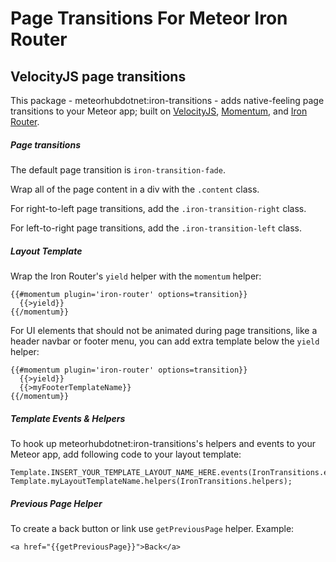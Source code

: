 Page Transitions For Meteor Iron Router
=======================================

## VelocityJS page transitions

This package - meteorhubdotnet:iron-transitions - adds native-feeling page transitions to your Meteor app; built on [VelocityJS](http://julian.com/research/velocity/), [Momentum](https://github.com/percolatestudio/meteor-momentum), and [Iron Router](http://eventedmind.github.io/iron-router/).

##### Page transitions

The default page transition is `iron-transition-fade`.

Wrap all of the page content in a div with the `.content` class.

For right-to-left page transitions, add the `.iron-transition-right` class.

For left-to-right page transitions, add the `.iron-transition-left` class.

##### Layout Template

Wrap the Iron Router's `yield` helper with the `momentum` helper:
```
{{#momentum plugin='iron-router' options=transition}}
  {{>yield}}
{{/momentum}}
```

For UI elements that should not be animated during page transitions, like a header navbar or footer menu, you can add extra template below the `yield` helper:
```
{{#momentum plugin='iron-router' options=transition}}
  {{>yield}}
  {{>myFooterTemplateName}}
{{/momentum}}
```

##### Template Events & Helpers

To hook up meteorhubdotnet:iron-transitions's helpers and events to your Meteor app, add following code to your layout template:
```
Template.INSERT_YOUR_TEMPLATE_LAYOUT_NAME_HERE.events(IronTransitions.events);
Template.myLayoutTemplateName.helpers(IronTransitions.helpers);
```

##### Previous Page Helper

To create a back button or link use `getPreviousPage` helper. Example:
```
<a href="{{getPreviousPage}}">Back</a>
```

